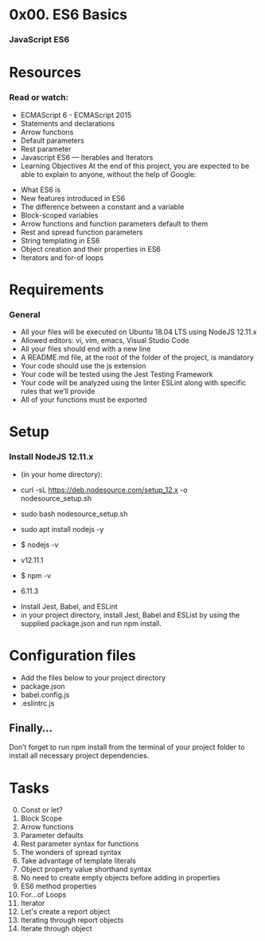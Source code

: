 # 0x00. ES6 Basics
### JavaScript  ES6

# Resources
### Read or watch:
- ECMAScript 6 - ECMAScript 2015
- Statements and declarations
- Arrow functions
- Default parameters
- Rest parameter
- Javascript ES6 — Iterables and Iterators
- Learning Objectives
At the end of this project, you are expected to be able to explain to anyone, without the help of Google:

* What ES6 is
* New features introduced in ES6
* The difference between a constant and a variable
* Block-scoped variables
* Arrow functions and function parameters default to them
* Rest and spread function parameters
* String templating in ES6
* Object creation and their properties in ES6
* Iterators and for-of loops

# Requirements
### General
- All your files will be executed on Ubuntu 18.04 LTS using NodeJS 12.11.x
- Allowed editors: vi, vim, emacs, Visual Studio Code
- All your files should end with a new line
- A README.md file, at the root of the folder of the project, is mandatory
- Your code should use the js extension
- Your code will be tested using the Jest Testing Framework
- Your code will be analyzed using the linter ESLint along with specific rules that we’ll provide
- All of your functions must be exported

# Setup
### Install NodeJS 12.11.x
- (in your home directory):

- curl -sL https://deb.nodesource.com/setup_12.x -o nodesource_setup.sh
- sudo bash nodesource_setup.sh
- sudo apt install nodejs -y
- $ nodejs -v
- v12.11.1
- $ npm -v
- 6.11.3

* Install Jest, Babel, and ESLint
* in your project directory, install Jest, Babel and ESList 
by using the supplied package.json and run npm install.

# Configuration files

- Add the files below to your project directory
- package.json
- babel.config.js
- .eslintrc.js

## Finally…
Don’t forget to run npm install from the terminal of your project 
folder to install all necessary project dependencies.

# Tasks
0. Const or let?
1. Block Scope
2. Arrow functions
3. Parameter defaults   
4. Rest parameter syntax for functions
5. The wonders of spread syntax
6. Take advantage of template literals
7. Object property value shorthand syntax  
8. No need to create empty objects before adding in properties 
9. ES6 method properties 
10. For...of Loops
11. Iterator
12. Let's create a report object 
13. Iterating through report objects
14. Iterate through object
